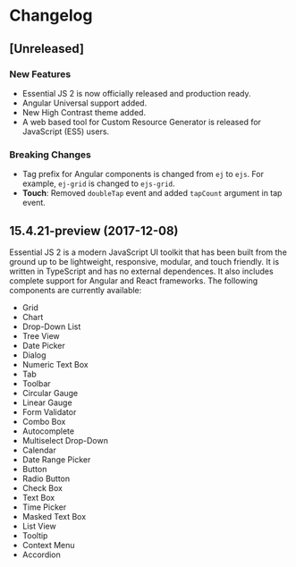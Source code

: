 # Changelog

## [Unreleased]

### New Features

- Essential JS 2 is now officially released and production ready.
- Angular Universal support added.
- New High Contrast theme added.
- A web based tool for Custom Resource Generator is released for JavaScript (ES5) users.

### Breaking Changes
 
- Tag prefix for Angular components is changed from `ej` to `ejs`. For example, `ej-grid` is changed to `ejs-grid`.
- **Touch**: Removed `doubleTap` event and added `tapCount` argument in tap event.

## 15.4.21-preview (2017-12-08)

Essential JS 2 is a modern JavaScript UI toolkit that has been built from the ground up to be lightweight, responsive, modular, and touch friendly. It is written in TypeScript and has no external dependences. It also includes complete support for Angular and React frameworks. The following components are currently available:

- Grid
- Chart
- Drop-Down List
- Tree View
- Date Picker
- Dialog
- Numeric Text Box
- Tab
- Toolbar
- Circular Gauge
- Linear Gauge
- Form Validator
- Combo Box
- Autocomplete
- Multiselect Drop-Down
- Calendar
- Date Range Picker
- Button
- Radio Button
- Check Box
- Text Box
- Time Picker
- Masked Text Box
- List View
- Tooltip
- Context Menu
- Accordion